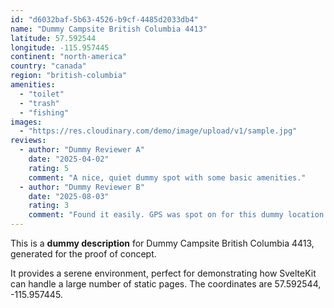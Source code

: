 ```yaml
---
id: "d6032baf-5b63-4526-b9cf-4485d2033db4"
name: "Dummy Campsite British Columbia 4413"
latitude: 57.592544
longitude: -115.957445
continent: "north-america"
country: "canada"
region: "british-columbia"
amenities:
  - "toilet"
  - "trash"
  - "fishing"
images:
  - "https://res.cloudinary.com/demo/image/upload/v1/sample.jpg"
reviews:
  - author: "Dummy Reviewer A"
    date: "2025-04-02"
    rating: 5
    comment: "A nice, quiet dummy spot with some basic amenities."
  - author: "Dummy Reviewer B"
    date: "2025-08-03"
    rating: 3
    comment: "Found it easily. GPS was spot on for this dummy location."
---
```


This is a **dummy description** for Dummy Campsite British Columbia 4413, generated for the proof of concept.

It provides a serene environment, perfect for demonstrating how SvelteKit can handle a large number of static pages. The coordinates are 57.592544, -115.957445.
